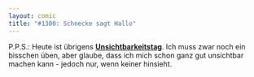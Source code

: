 ```yaml
---
layout: comic
title: "#1300: Schnecke sagt Hallo"
---
```


P.P.S.:
Heute ist übrigens <a href="http://www.fonflatter.de/dateien/kalender_fonflatter_2009.pdf"><strong>Unsichtbarkeitstag</strong></a>. Ich muss zwar noch ein bisschen üben, aber glaube, dass ich mich schon ganz gut unsichtbar machen kann - jedoch nur, wenn keiner hinsieht.
